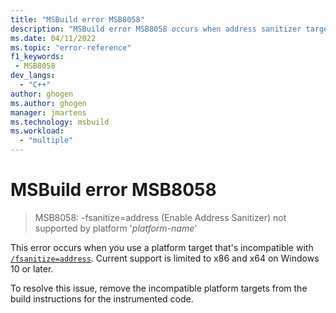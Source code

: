 ```yaml
---
title: "MSBuild error MSB8058"
description: "MSBuild error MSB8058 occurs when address sanitizer targets an unsupported platform."
ms.date: 04/11/2022
ms.topic: "error-reference"
f1_keywords:
 - MSB8058
dev_langs:
  - "C++"
author: ghogen
ms.author: ghogen
manager: jmartens
ms.technology: msbuild
ms.workload:
  - "multiple"
---
```

# MSBuild error MSB8058

> MSB8058: -fsanitize=address (Enable Address Sanitizer) not supported by platform '*platform-name*'

This error occurs when you use a platform target that's incompatible with [`/fsanitize=address`](/cpp/build/reference/fsanitize). Current support is limited to x86 and x64 on Windows 10 or later.

To resolve this issue, remove the incompatible platform targets from the build instructions for the instrumented code.
